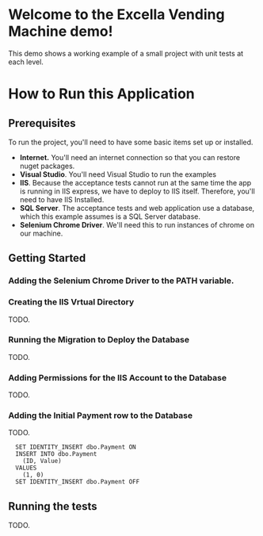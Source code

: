 # Welcome to the Excella Vending Machine demo!
This demo shows a working example of a small project with unit tests at each level.

# How to Run this Application

## Prerequisites
To run the project, you'll need to have some basic items set up or installed.

* **Internet.** You'll need an internet connection so that you can restore nuget packages.
* **Visual Studio**. You'll need Visual Studio to run the examples
* **IIS**. Because the acceptance tests cannot run at the same time the app is running in IIS express, we have to deploy to IIS itself. Therefore, you'll need to have IIS Installed.
* **SQL Server**. The acceptance tests and web application use a database, which this example assumes is a SQL Server database.
* **Selenium Chrome Driver**. We'll need this to run instances of chrome on our machine.
 
## Getting Started

### Adding the Selenium Chrome Driver to the PATH variable.

### Creating the IIS Vrtual Directory
TODO.

### Running the Migration to Deploy the Database
TODO.

### Adding Permissions for the IIS Account to the Database 
TODO.

### Adding the Initial Payment row to the Database
TODO.

```
  SET IDENTITY_INSERT dbo.Payment ON
  INSERT INTO dbo.Payment
    (ID, Value)
  VALUES 
    (1, 0)
  SET IDENTITY_INSERT dbo.Payment OFF
```

## Running the tests
TODO.